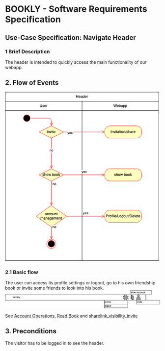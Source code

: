 # BOOKLY - Software Requirements Specification
## Use-Case Specification: Navigate Header

### 1 Brief Description

The header is intended to quickly access the main functionality of our webapp.

## 2. Flow of Events

![HeaderFlow](Headerflow.png "HeaderFlow")

### 2.1 Basic flow

The user can access its profile settings or logout, go to his own friendship book or invite
some friends to look into his book.
![Header](header.png "Header")

See [Account Operations](OperateAccount.md), [Read Book](ReadBook.md) and [sharelink_visibility_invite](sharelink_visibility_invite.md)

## 3. Preconditions

The visitor has to be logged in to see the header.



